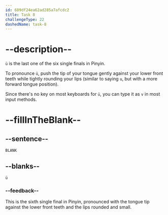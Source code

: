 ```yaml
---
id: 689df24ea62ad285a7afcdc2
title: Task 8
challengeType: 22
dashedName: task-8
---
```


<!-- (Audio) A: ü -->

# --description--

`ü` is the last one of the six single finals in Pinyin.

To pronounce `ü`, push the tip of your tongue gently against your lower front teeth while tightly rounding your lips (similar to saying `u`, but with a more forward tongue position).

Since there's no key on most keyboards for `ü`, you can type it as `v` in most input methods.

# --fillInTheBlank--

## --sentence--

`BLANK`

## --blanks--

`ü`

### --feedback--

This is the sixth single final in Pinyin, pronounced with the tongue tip against the lower front teeth and the lips rounded and small.
